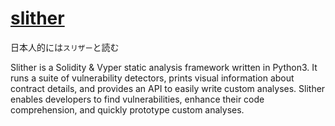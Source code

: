 # [slither](https://github.com/crytic/slither)

日本人的には`スリザー`と読む

Slither is a Solidity & Vyper static analysis framework written in Python3. It runs a suite of vulnerability detectors, prints visual information about contract details, and provides an API to easily write custom analyses. Slither enables developers to find vulnerabilities, enhance their code comprehension, and quickly prototype custom analyses.
